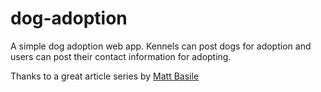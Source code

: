# dog-adoption
A simple dog adoption web app. Kennels can post dogs for adoption and users can post their contact information for adopting.

Thanks to a great article series by [Matt Basile](https://medium.com/@mattbasile)
